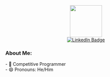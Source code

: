 <!--### Hi there 👋-->

<!--
**code-king-10/code-king-10** is a ✨ _special_ ✨ repository because its `README.md` (this file) appears on your GitHub profile.

Here are some ideas to get you started:-->


<div id="header" align="center">
  <img src="https://media.giphy.com/media/M9gbBd9nbDrOTu1Mqx/giphy.gif" width="100"/>
</div>
<div id="badges" align="center">
  <a href="[your-linkedin-URL](https://www.linkedin.com/in/yv-j-576b121b8/)">
    <img src="https://img.shields.io/badge/LinkedIn-blue?style=for-the-badge&logo=linkedin&logoColor=white" alt="LinkedIn Badge"/>
  </a>
</div>
<h3>About Me:</h3>
- 🔭 Competitive Programmer</br>
- 😄 Pronouns: He/Him

